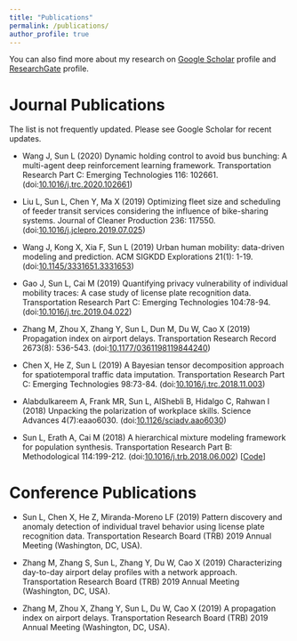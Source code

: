 ```yaml
---
title: "Publications"
permalink: /publications/
author_profile: true
---
```


<!-- {% if author.googlescholar %}
  You can also find my articles on <u><a href="{{author.googlescholar}}">my Google Scholar profile</a>.</u>
{% endif %}

{% include base_path %}

{% for post in site.publications reversed %}
  {% include archive-single.html %}
{% endfor %} -->

You can also find more about my research on [Google Scholar](https://scholar.google.com/citations?user=qi4IEtkAAAAJ) profile and [ResearchGate](https://www.researchgate.net/profile/Lijun_Sun3?) profile.

Journal Publications
======

The list is not frequently updated. Please see Google Scholar for recent updates.

* Wang J, Sun L (2020) Dynamic holding control to avoid bus bunching: A multi-agent deep reinforcement learning framework. Transportation Research Part C: Emerging Technologies 116: 102661. (doi:[10.1016/j.trc.2020.102661](https://doi.org/10.1016/j.trc.2020.102661)) <!--[[pdf](../files/papers/2020-TRC-Bus.pdf)]-->

* Liu L, Sun L, Chen Y, Ma X (2019) Optimizing fleet size and scheduling of feeder transit services considering the influence of bike-sharing systems. Journal of Cleaner Production 236: 117550. (doi:[10.1016/j.jclepro.2019.07.025](https://doi.org/10.1016/j.jclepro.2019.07.025)) <!--[[pdf](../files/papers/2019-JCP-Bike.pdf)]-->

* Wang J, Kong X, Xia F, Sun L (2019) Urban human mobility: data-driven modeling and prediction. ACM SIGKDD Explorations 21(1): 1-19. (doi:[10.1145/3331651.3331653](https://doi.org/10.1145/3331651.3331653)) <!--[[pdf](../files/papers/2019-KDD-Explorations.pdf)]-->

* Gao J, Sun L, Cai M (2019) Quantifying privacy vulnerability of individual mobility traces: A case study of license plate recognition data. Transportation Research Part C: Emerging Technologies 104:78-94. (doi:[10.1016/j.trc.2019.04.022](https://doi.org/10.1016/j.trc.2019.04.022)) <!--[[pdf](../files/papers/2019-TRC-Privacy.pdf)]-->

* Zhang M, Zhou X, Zhang Y, Sun L, Dun M, Du W, Cao X (2019) Propagation index on airport delays. Transportation Research Record 2673(8): 536-543. (doi:[10.1177/0361198119844240](https://doi.org/10.1177/0361198119844240)) <!--[[pdf](../files/papers/2019-TRR-Airport.pdf)]-->

* Chen X, He Z, Sun L (2019) A Bayesian tensor decomposition approach for spatiotemporal traffic data imputation. Transportation Research Part C: Emerging Technologies 98:73-84. (doi:[10.1016/j.trc.2018.11.003](http://dx.doi.org/10.1016/j.trc.2018.11.003)) <!--[[pdf](../files/papers/2019-TRC-Tensor.pdf)]-->

* Alabdulkareem A, Frank MR, Sun L, AlShebli B, Hidalgo C, Rahwan I (2018) Unpacking the polarization of workplace skills. Science Advances 4(7):eaao6030. (doi:[10.1126/sciadv.aao6030](http://dx.doi.org/10.1126/sciadv.aao6030)) <!--[[pdf](../files/papers/2018-SA-Skills.pdf)]-->

* Sun L, Erath A, Cai M (2018) A hierarchical mixture modeling framework for population synthesis. Transportation Research Part B: Methodological 114:199-212. (doi:[10.1016/j.trb.2018.06.002](https://doi.org/10.1016/j.trb.2018.06.002)) [[Code](https://github.com/lijunsun/population_synthesis_hierarchical)] <!--[[pdf](../files/papers/2018-TRB-Population.pdf)]-->





Conference Publications
======
* Sun L, Chen X, He Z, Miranda-Moreno LF (2019) Pattern discovery and anomaly detection of individual travel behavior using license plate recognition data. Transportation Research Board (TRB) 2019 Annual Meeting (Washington, DC, USA).

* Zhang M, Zhang S, Sun L, Zhang Y, Du W, Cao X (2019) Characterizing day-to-day airport delay profiles with a network approach. Transportation Research Board (TRB) 2019 Annual Meeting (Washington, DC, USA).

* Zhang M, Zhou X, Zhang Y, Sun L, Du W, Cao X (2019) A propagation index on airport delays. Transportation Research Board (TRB) 2019 Annual Meeting (Washington, DC, USA).


